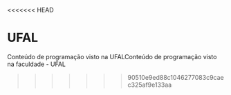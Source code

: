 <<<<<<< HEAD
# UFAL 
Conteúdo de programação visto na UFALConteúdo de programação visto na faculdade - UFAL
>>>>>>> 90510e9ed88c1046277083c9caec325af9e133aa
